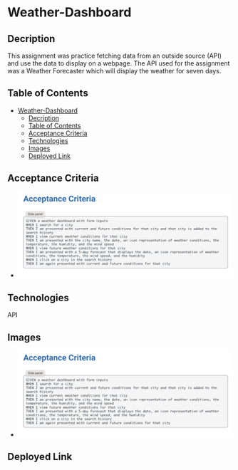 # Weather-Dashboard
## Decription
This assignment was practice fetching data from an outside source (API) and use the data to display on a webpage. The API used for the assignment was a Weather Forecaster which will display the weather for seven days. 

## Table of Contents
- [Weather-Dashboard](#weather-dashboard)
  - [Decription](#decription)
  - [Table of Contents](#table-of-contents)
  - [Acceptance Criteria](#acceptance-criteria)
  - [Technologies](#technologies)
  - [Images](#images)
  - [Deployed Link](#deployed-link)
## Acceptance Criteria
- ![alt text](/Assets/images/Screenshot%202024-03-02%20at%209.26.16%20PM.png "Acceptance Criteria") 

## Technologies
API

## Images
- ![alt text](/Assets/images/Screenshot%202024-03-02%20at%209.26.16%20PM.png "Deployed Page")
## Deployed Link

